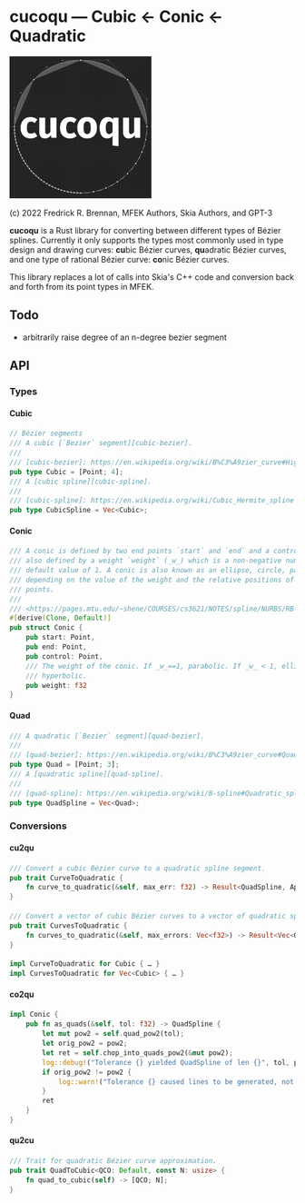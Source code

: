 # cucoqu — Cubic ← Conic ← Quadratic

<img src="blob/cucoqu.png" width="250">

(c) 2022 Fredrick R. Brennan, MFEK Authors, Skia Authors, and GPT-3

**cucoqu** is a Rust library for converting between different types of Bézier splines. Currently it only supports the types most commonly used in type design and drawing curves: **cu**bic Bézier curves, **qu**adratic Bézier curves, and one type of rational Bézier curve: **co**nic Bézier curves.

This library replaces a lot of calls into Skia's C++ code and conversion back and forth from its point types in MFEK.

## Todo

* arbitrarily raise degree of an n-degree bezier segment 

## API
### Types
#### Cubic
```rust
// Bézier segments
/// A cubic [`Bezier` segment][cubic-bezier].
///
/// [cubic-bezier]: https://en.wikipedia.org/wiki/B%C3%A9zier_curve#Higher-order_B%C3%A9zier_curves
pub type Cubic = [Point; 4];
/// A [cubic spline][cubic-spline].
///
/// [cubic-spline]: https://en.wikipedia.org/wiki/Cubic_Hermite_spline
pub type CubicSpline = Vec<Cubic>;
```
#### Conic
```rust
/// A conic is defined by two end points `start` and `end` and a control point `control`. It is
/// also defined by a weight `weight` (_w_) which is a non-negative number. The weight has a
/// default value of 1. A conic is also known as an ellipse, circle, parabola, or hyperbola
/// depending on the value of the weight and the relative positions of the control, start, and end
/// points.
///
/// <https://pages.mtu.edu/~shene/COURSES/cs3621/NOTES/spline/NURBS/RB-conics.html>
#[derive(Clone, Default)]
pub struct Conic {
    pub start: Point,
    pub end: Point,
    pub control: Point,
    /// The weight of the conic. If _w_==1, parabolic. If _w_ < 1, elliptical. If _w_ > 1,
    /// hyperbolic.
    pub weight: f32
}
```
#### Quad
```rust
/// A quadratic [`Bezier` segment][quad-bezier].
///
/// [quad-bezier]: https://en.wikipedia.org/wiki/B%C3%A9zier_curve#Quadratic_curves
pub type Quad = [Point; 3];
/// A [quadratic spline][quad-spline].
///
/// [quad-spline]: https://en.wikipedia.org/wiki/B-spline#Quadratic_splines
pub type QuadSpline = Vec<Quad>;
```
### Conversions
#### cu2qu
```rust
/// Convert a cubic Bézier curve to a quadratic spline segment.
pub trait CurveToQuadratic {
    fn curve_to_quadratic(&self, max_err: f32) -> Result<QuadSpline, ApproxNotFoundError>;
}

/// Convert a vector of cubic Bézier curves to a vector of quadratic spline segments.
pub trait CurvesToQuadratic {
    fn curves_to_quadratic(&self, max_errors: Vec<f32>) -> Result<Vec<QuadSpline>, ApproxNotFoundError>;
}

impl CurveToQuadratic for Cubic { … }
impl CurvesToQuadratic for Vec<Cubic> { … }
```
#### co2qu
```rust
impl Conic {
    pub fn as_quads(&self, tol: f32) -> QuadSpline {
        let mut pow2 = self.quad_pow2(tol);
        let orig_pow2 = pow2;
        let ret = self.chop_into_quads_pow2(&mut pow2);
        log::debug!("Tolerance {} yielded QuadSpline of len {}", tol, pow2);
        if orig_pow2 != pow2 {
            log::warn!("Tolerance {} caused lines to be generated, not quads", tol);
        }
        ret
    }
}
```
#### qu2cu
```rust
/// Trait for quadratic Bézier curve approximation.
pub trait QuadToCubic<QCO: Default, const N: usize> {
    fn quad_to_cubic(self) -> [QCO; N];
}
```

